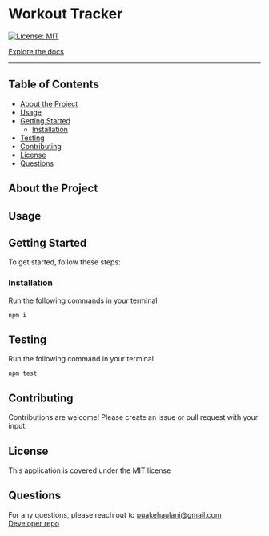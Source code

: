 # Workout Tracker

<!-- [![Demo](https://img.youtube.com/vi/GJfGbqx1-xU/0.jpg)](http://www.youtube.com/watch?v=GJfGbqx1-xU) -->

[![License: MIT](https://img.shields.io/badge/License-MIT-yellow.svg)](https://opensource.org/licenses/MIT)

[Explore the docs]()

---

## Table of Contents

- [About the Project](#About-the-Project)
- [Usage](#Usage)
- [Getting Started](#Getting-Started)
  - [Installation](#Installation)
- [Testing](#Testing)
- [Contributing](#Contributing)
- [License](#License)
- [Questions](#Questions)

## About the Project

## Usage

<!-- Run the following commands in your terminal

    node server.js -->

## Getting Started

To get started, follow these steps:

### Installation

Run the following commands in your terminal

    npm i

## Testing

Run the following command in your terminal

    npm test

## Contributing

Contributions are welcome! Please create an issue or pull request with your input.

## License

This application is covered under the MIT license

## Questions

For any questions, please reach out to <puakehaulani@gmail.com>  
[Developer repo](http://github.com/puakehaulani)
